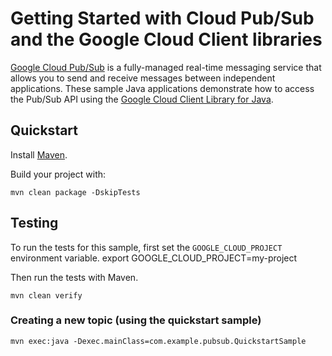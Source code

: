 # Getting Started with Cloud Pub/Sub and the Google Cloud Client libraries

[Google Cloud Pub/Sub][pubsub] is a fully-managed real-time messaging service that allows you to
send and receive messages between independent applications.
These sample Java applications demonstrate how to access the Pub/Sub API using
the [Google Cloud Client Library for Java][google-cloud-java].

[pubsub]: https://cloud.google.com/pubsub/
[google-cloud-java]: https://github.com/GoogleCloudPlatform/google-cloud-java

## Quickstart

Install [Maven](http://maven.apache.org/).

Build your project with:

	mvn clean package -DskipTests

## Testing

To run the tests for this sample, first set the `GOOGLE_CLOUD_PROJECT`
environment variable.
    export GOOGLE_CLOUD_PROJECT=my-project

Then run the tests with Maven.

    mvn clean verify

### Creating a new topic (using the quickstart sample)

    mvn exec:java -Dexec.mainClass=com.example.pubsub.QuickstartSample
